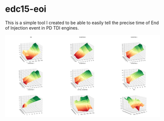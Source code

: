 # edc15-eoi

This is a simple tool I created to be able to easily tell the precise time of
End of Injection event in PD TDI engines.

![Screenshot of the application](./doc/screenshot.png)
